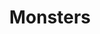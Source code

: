 ---
title: "Monsters"
draft: false
slug: "monsters"
weight: "12"
thumbnail: "illustrations/illustration_009.png"
mainpage: true
related: false

---